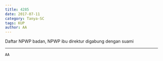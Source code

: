 ```yaml
---
title: 4285
date: 2017-07-11
category: Tanya-SC
tags: KUP
author: AA
---
```


Daftar NPWP badan, NPWP ibu direktur digabung dengan suami

---



`AA`
